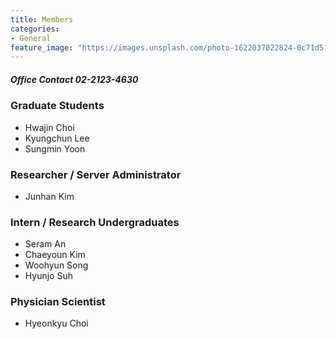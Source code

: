 ```yaml
---
title: Members
categories:
- General
feature_image: "https://images.unsplash.com/photo-1622037022824-0c71d511ef3c?ixlib=rb-1.2.1&ixid=MnwxMjA3fDB8MHxwaG90by1wYWdlfHx8fGVufDB8fHx8&auto=format&fit=crop&w=1470&q=80"
---
```


##### Office Contact 02-2123-4630
### Graduate Students
* Hwajin Choi
* Kyungchun Lee
* Sungmin Yoon

### Researcher / Server Administrator
* Junhan Kim

### Intern / Research Undergraduates
* Seram An
* Chaeyoun Kim
* Woohyun Song
* Hyunjo Suh

### Physician Scientist
* Hyeonkyu Choi